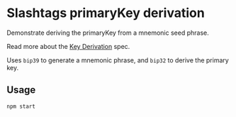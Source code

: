 # Slashtags primaryKey derivation

Demonstrate deriving the primaryKey from a mnemonic seed phrase.

Read more about the [Key Derivation](../../specs/slashtags-key-derivation.md) spec.

Uses `bip39` to generate a mnemonic phrase, and `bip32` to derive the primary key.

## Usage

```bash
npm start
```
